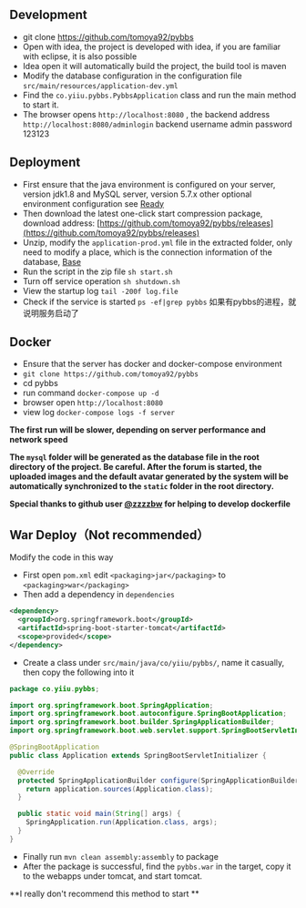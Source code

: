 ## Development

- git clone https://github.com/tomoya92/pybbs
- Open with idea, the project is developed with idea, if you are familiar with eclipse, it is also possible
- Idea open it will automatically build the project, the build tool is maven
- Modify the database configuration in the configuration file `src/main/resources/application-dev.yml`
- Find the `co.yiiu.pybbs.PybbsApplication` class and run the main method to start it.
- The browser opens `http://localhost:8080` , the backend address `http://localhost:8080/adminlogin` 
    backend username admin password 123123

## Deployment

- First ensure that the java environment is configured on your server, version jdk1.8 and MySQL server, 
    version 5.7.x other optional environment configuration see [Ready](ready)
- Then download the latest one-click start compression package, download address: [https://github.com/tomoya92/pybbs/releases](https://github.com/tomoya92/pybbs/releases)
- Unzip, modify the `application-prod.yml` file in the extracted folder, only need to modify a place, 
    which is the connection information of the database, [Base](base)
- Run the script in the zip file `sh start.sh`
- Turn off service operation `sh shutdown.sh` 
- View the startup log `tail -200f log.file`
- Check if the service is started `ps -ef|grep pybbs` 如果有pybbs的进程，就说明服务启动了

## Docker

- Ensure that the server has docker and docker-compose environment
- `git clone https://github.com/tomoya92/pybbs`
- cd pybbs
- run command `docker-compose up -d`
- browser open `http://localhost:8080` 
- view log `docker-compose logs -f server`

**The first run will be slower, depending on server performance and network speed**

**The `mysql` folder will be generated as the database file in the root directory of the project. Be careful. 
    After the forum is started, the uploaded images and the default avatar generated by the system will be automatically 
    synchronized to the `static` folder in the root directory.**

**Special thanks to github user [@zzzzbw](https://github.com/zzzzbw) for helping to develop dockerfile**


## War Deploy（Not recommended）

Modify the code in this way

- First open `pom.xml` edit `<packaging>jar</packaging>` to `<packaging>war</packaging>`
- Then add a dependency in `dependencies`

```xml
<dependency>
  <groupId>org.springframework.boot</groupId>
  <artifactId>spring-boot-starter-tomcat</artifactId>
  <scope>provided</scope>
</dependency>
```
    
- Create a class under `src/main/java/co/yiiu/pybbs/`, name it casually, then copy the following into it

```java
package co.yiiu.pybbs;

import org.springframework.boot.SpringApplication;
import org.springframework.boot.autoconfigure.SpringBootApplication;
import org.springframework.boot.builder.SpringApplicationBuilder;
import org.springframework.boot.web.servlet.support.SpringBootServletInitializer;

@SpringBootApplication
public class Application extends SpringBootServletInitializer {

  @Override
  protected SpringApplicationBuilder configure(SpringApplicationBuilder application) {
    return application.sources(Application.class);
  }

  public static void main(String[] args) {
    SpringApplication.run(Application.class, args);
  }
}
```
    
- Finally run `mvn clean assembly:assembly` to package
- After the package is successful, find the `pybbs.war` in the target, copy it to the webapps under tomcat, and start tomcat.

**I really don't recommend this method to start **
